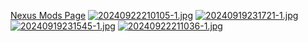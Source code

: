 [Nexus Mods Page](https://www.nexusmods.com/7daystodie/mods/6216?tab=files)
[![20240922210105-1.jpg](https://i.postimg.cc/1t1DDVw0/20240922210105-1.jpg)](https://postimg.cc/MctcSTsX)
[![20240919231721-1.jpg](https://i.postimg.cc/kX2DXXt7/20240919231721-1.jpg)](https://postimg.cc/nCtn3xkW)
[![20240919231545-1.jpg](https://i.postimg.cc/mrsrwYpr/20240919231545-1.jpg)](https://postimg.cc/3kt7rvTM)
[![20240922211036-1.jpg](https://i.postimg.cc/jjcR4GJ8/20240922211036-1.jpg)](https://postimg.cc/qttfkDwn)
